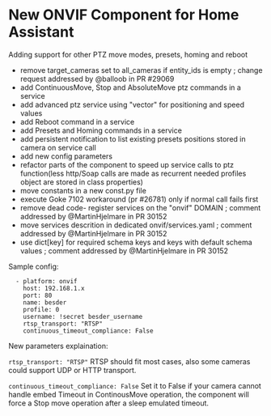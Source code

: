 # New ONVIF Component for Home Assistant

Adding support for other PTZ move modes, presets, homing and reboot

- remove target_cameras set to all_cameras if entity_ids is empty ; change request addressed by @balloob in PR #29069
- add ContinuousMove, Stop and AbsoluteMove ptz commands in a service
- add advanced ptz service using "vector" for positioning and speed values
- add Reboot command in a service
- add Presets and Homing commands in a service
- add persistent notification to list existing presets positions stored in camera on service call
- add new config parameters
- refactor parts of the component to speed up service calls to ptz function(less http/Soap calls are made as recurrent needed profiles object are stored in class properties)
- move constants in a new const.py file
- execute Goke 7102 workaround (pr #26781) only if normal call fails first
- remove dead code- register services on the "onvif" DOMAIN ; comment addressed by @MartinHjelmare in PR 30152
- move services descrition in dedicated onvif/services.yaml ; comment addressed by @MartinHjelmare in PR 30152
- use dict[key] for required schema keys and keys with default schema values ; comment addressed by @MartinHjelmare in PR 30152

Sample config:

```
  - platform: onvif
    host: 192.168.1.x
    port: 80
    name: besder
    profile: 0 
    username: !secret besder_username
    rtsp_transport: "RTSP"
    continuous_timeout_compliance: False
```

New parameters explaination:

`rtsp_transport: "RTSP"` RTSP should fit most cases, also some cameras could support UDP or HTTP transport.

`continuous_timeout_compliance: False` Set it to False if your camera cannot handle embed Timeout in ContinousMove operation,  the component will force a Stop move operation after a sleep emulated timeout.
